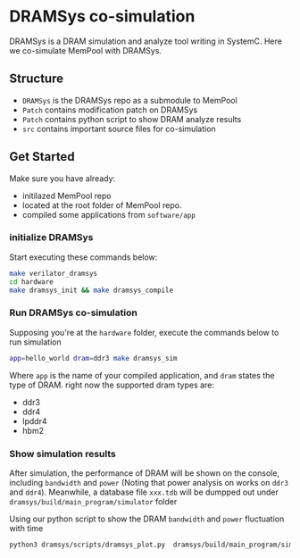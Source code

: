 # DRAMSys co-simulation

DRAMSys is a DRAM simulation and analyze tool writing in SystemC. Here we co-simulate MemPool with DRAMSys.

## Structure

- `DRAMSys` is the DRAMSys repo as a submodule to MemPool
- `Patch` contains modification patch on DRAMSys
- `Patch` contains python script to show DRAM analyze results
- `src` contains important source files for co-simulation

## Get Started

Make sure you have already:
- initilazed MemPool repo
- located at the root folder of MemPool repo.
- compiled some applications from `software/app`

### initialize DRAMSys

Start executing these commands below:

```bash
make verilator_dramsys
cd hardware
make dramsys_init && make dramsys_compile
```

### Run DRAMSys co-simulation

Supposing you're at the `hardware` folder, execute the commands below to run simulation

```bash
app=hello_world dram=ddr3 make dramsys_sim
```

Where `app` is the name of your compiled application, and `dram` states the type of DRAM. right now the supported dram types are:
- ddr3
- ddr4
- lpddr4
- hbm2

### Show simulation results

After simulation, the performance of DRAM will be shown on the console, including `bandwidth` and `power` (Noting that power analysis on works on `ddr3` and `ddr4`). Meanwhile, a database file `xxx.tdb` will be dumpped out under `dramsys/build/main_program/simulator` folder 

Using our python script to show the DRAM `bandwidth` and `power` fluctuation with time
```bash
python3 dramsys/scripts/dramsys_plot.py  dramsys/build/main_program/simulator/xxx.tdb
```
